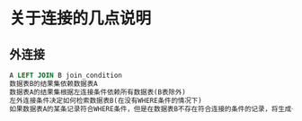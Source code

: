 # 关于连接的几点说明

## 外连接

```sql
A LEFT JOIN B join_condition
数据表B的结果集依赖数据表A
数据表A的结果集根据左连接条件依赖所有数据表(B表除外)
左外连接条件决定如何检索数据表B(在没有WHERE条件的情况下)
如果数据表A的某条记录符合WHERE条件，但是在数据表B不存在符合连接的条件的记录，将生成一个所有列为空的额外的B行。
```

